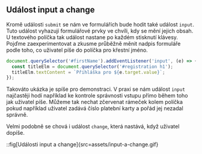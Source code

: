 ## Událost input a change

Kromě události `submit` se nám ve formulářích bude hodit také událost `input`. Tuto událost vyhazují formulářové prvky ve chvíli, kdy se mění jejich obsah. U textového políčka tak událost nastane po každém stisknutí klávesy. Pojďme zaexperimentovat a zkusme průběžně měnit nadpis formuláře podle toho, co uživatel píše do políčka pro křestní jméno.

```js
document.querySelector('#firstName').addEventListener('input', (e) => {
  const titleElm = document.querySelector('#registration h1');
  titleElm.textContent = `Přihláška pro ${e.target.value}`;
});
```

Takováto ukázka je spíše pro demonstraci. V praxi se nám událost `input` najčastěji hodí například ke kontrole správnosti vstupu přímo během toho jak uživatel píše. Můžeme tak nechat zčervenat rámeček kolem políčka pokud například uživatel zadává číslo platební karty a pořád jej nezadal správně.

Velmi podobně se chová i událost `change`, která nastává, když uživatel dopíše.

::fig[Události input a change]{src=assets/input-a-change.gif}
